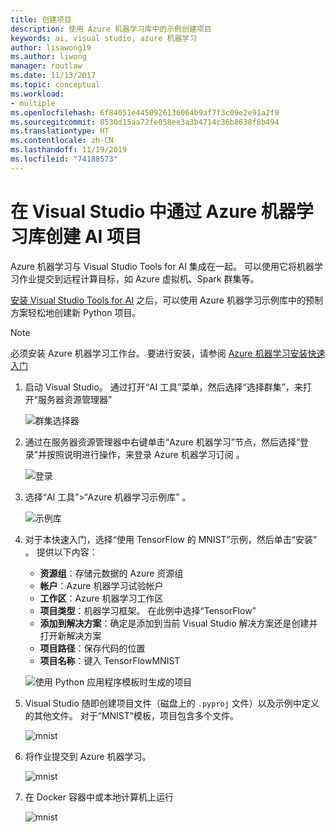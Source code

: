 ```yaml
---
title: 创建项目
description: 使用 Azure 机器学习库中的示例创建项目
keywords: ai, visual studio, azure 机器学习
author: lisawong19
ms.author: liwong
manager: routlaw
ms.date: 11/13/2017
ms.topic: conceptual
ms.workload:
- multiple
ms.openlocfilehash: 6f84051e4450926136064b9af7f3c09e2e91a2f9
ms.sourcegitcommit: 8530d15aa72fe058ee3a3b4714c36b8638f8b494
ms.translationtype: HT
ms.contentlocale: zh-CN
ms.lasthandoff: 11/19/2019
ms.locfileid: "74188573"
---
```

# <a name="create-an-ai-project-from-the-azure-machine-learning-gallery-in-visual-studio"></a>在 Visual Studio 中通过 Azure 机器学习库创建 AI 项目

Azure 机器学习与 Visual Studio Tools for AI 集成在一起。 可以使用它将机器学习作业提交到远程计算目标，如 Azure 虚拟机、Spark 群集等。 

[安装 Visual Studio Tools for AI](installation.md) 之后，可以使用 Azure 机器学习示例库中的预制方案轻松地创建新 Python 项目。

> [!NOTE]
> 必须安装 Azure 机器学习工作台。 要进行安装，请参阅 [Azure 机器学习安装快速入门](https://docs.microsoft.com/azure/machine-learning/preview/quickstart-installation)

1. 启动 Visual Studio。 通过打开“AI 工具”菜单，然后选择“选择群集”，来打开“服务器资源管理器”   

    ![群集选择器](media/create-project-gallery/select-cluster.png)

2. 通过在服务器资源管理器中右键单击“Azure 机器学习”节点，然后选择“登录”并按照说明进行操作，来登录 Azure 机器学习订阅   。

    ![登录](media/create-project-gallery/azureml-login.png)

3. 选择“AI 工具”>“Azure 机器学习示例库”  。

    ![示例库](media/create-project-gallery/gallery.png)

4. 对于本快速入门，选择“使用 TensorFlow 的 MNIST”示例，然后单击“安装”   。 提供以下内容：

   - **资源组**：存储元数据的 Azure 资源组
   - **帐户**：Azure 机器学习试验帐户
   - **工作区**：Azure 机器学习工作区
   - **项目类型**：机器学习框架。 在此例中选择“TensorFlow” 
   - **添加到解决方案**：确定是添加到当前 Visual Studio 解决方案还是创建并打开新解决方案
   - **项目路径**：保存代码的位置
   - **项目名称**：键入 TensorFlowMNIST 

   ![使用 Python 应用程序模板时生成的项目](media/create-project-gallery/new-AzureSampleProject.png)

5. Visual Studio 随即创建项目文件（磁盘上的 `.pyproj` 文件）以及示例中定义的其他文件。 对于“MNIST”模板，项目包含多个文件。

    ![mnist](media/create-project-gallery/azml-mnist.png)

6. 将作业提交到 Azure 机器学习。

    ![mnist](media/create-project-gallery/submit-azml.png)

7. 在 Docker 容器中或本地计算机上运行

    ![mnist](media/create-project-gallery/azml-local.png)
